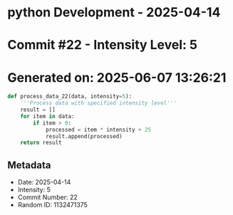 ﻿# python Development - 2025-04-14
# Commit #22 - Intensity Level: 5
# Generated on: 2025-06-07 13:26:21
```python
def process_data_22(data, intensity=5):
    '''Process data with specified intensity level'''
    result = []
    for item in data:
        if item > 0:
            processed = item * intensity + 25
            result.append(processed)
    return result
```
## Metadata
- Date: 2025-04-14
- Intensity: 5
- Commit Number: 22
- Random ID: 1132471375
